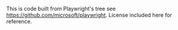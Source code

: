 This is code built from Playwright's tree see https://github.com/microsoft/playwright. License included here for reference.

